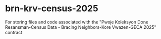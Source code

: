 # brn-krv-census-2025
For storing files and code associated with the "Pwoje Koleksyon Done Resansman-Census Data - Bracing Neighbors-Kore Vwazen-GECA 2025" contract
